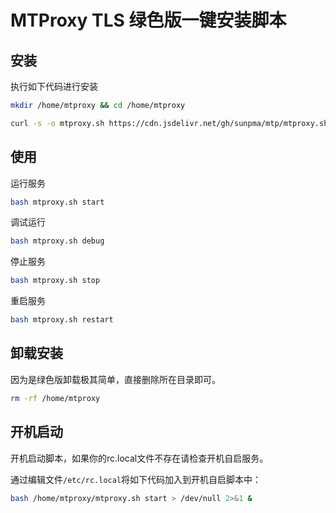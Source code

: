 # MTProxy TLS 绿色版一键安装脚本

## 安装

执行如下代码进行安装

```bash
mkdir /home/mtproxy && cd /home/mtproxy

curl -s -o mtproxy.sh https://cdn.jsdelivr.net/gh/sunpma/mtp/mtproxy.sh && chmod +x mtproxy.sh && bash mtproxy.sh
```

## 使用

运行服务

```bash
bash mtproxy.sh start
```
调试运行

```bash
bash mtproxy.sh debug
```

停止服务

```bash
bash mtproxy.sh stop
```

重启服务

```bash
bash mtproxy.sh restart
```



## 卸载安装

因为是绿色版卸载极其简单，直接删除所在目录即可。

```bash
rm -rf /home/mtproxy
```

## 开机启动

开机启动脚本，如果你的rc.local文件不存在请检查开机自启服务。

通过编辑文件`/etc/rc.local`将如下代码加入到开机自启脚本中：

```bash
bash /home/mtproxy/mtproxy.sh start > /dev/null 2>&1 &
```
